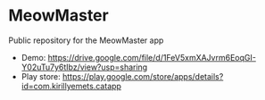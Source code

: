 # MeowMaster
Public repository for the MeowMaster app

- Demo: https://drive.google.com/file/d/1FeV5xmXAJvrm6EoqGI-Y02uTu7y6tIbz/view?usp=sharing
- Play store: https://play.google.com/store/apps/details?id=com.kirillyemets.catapp
